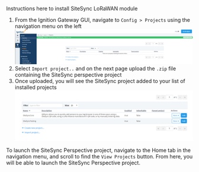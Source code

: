 Instructions here to install SiteSync LoRaWAN module

1. From the Ignition Gateway GUI, navigate to `Config > Projects` using the navigation menu on the left
![Project Configuration](../../assets/projectconfiguration.png)
2. Select `Import project..` and on the next page upload the `.zip` file containing the SiteSync perspective project
3. Once uploaded, you will see the SiteSync project added to your list of installed projects
![Project Launcher](../../assets/projectlauncher.png)

To launch the SiteSync Perspective project, navigate to the Home tab in the navigation menu, and scroll to find the 
`View Projects` button. From here, you will be able to launch the SiteSync Perspective project.